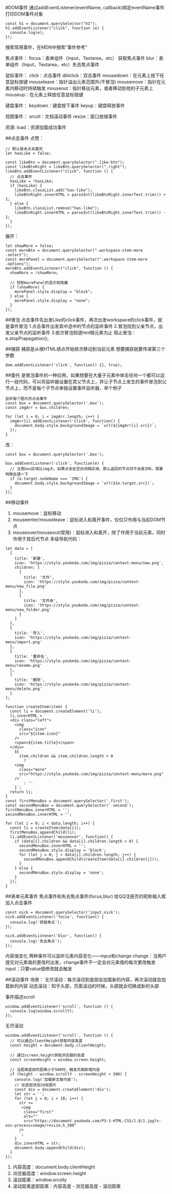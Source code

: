 #DOM事件
通过addEventListener(eventName, callback)绑定eventName事件
打印DOM事件对象
```
const h1 = document.querySelector("h1");
h1.addEventListener("click", function (e) {
  console.log(e);
});
```
搜索常用事件，在MDN中搜索”事件参考“

焦点事件：
focus：表单组件（Input，Textarea，etc）  获取焦点事件
blur：表单组件（Input，Textarea，etc）失去焦点事件

鼠标事件：
click：点击事件
dblclick：双击事件
mousedown：在元素上按下任意鼠标按键
mouseleave：指针溢出元素范围外(不冒泡)
mousemove：指针在元素内移动时持续触发
mouseout：指针移出元素，或者移动到他的子元素上
mouseup：在元素上释放任意鼠标按键

键盘事件：
keydown：键盘按下事件
keyup：键盘释放事件

视图事件：
srcoll：文档滚动事件
resize：窗口放缩事件

资源:
load：资源加载成功事件

##点击事件
点赞：
```
// 默认是未点击喜欢
let hasLike = false;

const likeBtn = document.querySelector(".like-btn");
const likeBtnRight = likeBtn.querySelector(".right");
likeBtn.addEventListener("click", function () {
  // 点击事件
  hasLike = !hasLike;
  if (hasLike) {
    likeBtn.classList.add("has-like");
    likeBtnRight.innerHTML = parseInt(likeBtnRight.innerText.trim()) + 1;
  } else {
    likeBtn.classList.remove("has-like");
    likeBtnRight.innerHTML = parseInt(likeBtnRight.innerText.trim()) - 1;
  }
});
```
展开：
```
let showMore = false;
const moreBtn = document.querySelector(".workspace-item-more .select");
const morePanel = document.querySelector(".workspace-item-more .options");
moreBtn.addEventListener("click", function () {
  showMore = !showMore;

  // 控制morePanel的显示和隐藏
  if (showMore) {
    morePanel.style.display = "block";
  } else {
    morePanel.style.display = "none";
  }
});
```

##冒泡
点击事件先出发Like的click事件，再次出发workspace的click事件，就是事件冒泡
1.点击事件出发其中选中的节点的监听事件
2.冒泡找到父亲节点，出发父亲节点的监听事件
3.依次冒泡知道htnl根元素为止
阻止冒泡：e.stopPrapagation();

##捕获
捕获是从根HTML绩点开始依次移动到当前元素
想要捕获就要传递第三个参数
```
dom.addEventListener('click', function() {}, true);
```

##委托
是冒泡事件的一种应用，如果想要在大量子元素中单击任何一个都可以运行一段代码，可以将监听器设置在其父节点上，并让子节点上发生的事件冒泡到父节点上，而不是每个子节点单独设置事件监听器，举个例子
```
监听每个图片的点击事件
const box = document.querySelector('.box');
const imgArr = box.children;

for (let i = 0; i < imgArr.length; i++) {
  imgArr[i].addEventListener('click', function() {
    document.body.style.backgroundImage = `url(${imgArr[i].src})`;
  });
}
```
改：
```
const box = document.querySelector('.box');

box.addEventListener('click', function(e) {
  // 注意box区域比img大，如果点击在空白间隔区域，那么返回的节点将不会是IMG，需要特殊处理一下
  if (e.target.nodeName === 'IMG') {
    document.body.style.backgroundImage = `url(${e.target.src})`;
  }
});
```


##移动事件
1. mousemove：鼠标移动
2. mouseenter/mouseleave：鼠标进入和离开事件，仅仅只作用与当前DOM节点
3. mouseover/mouseout(常用)：鼠标进入和离开，除了作用于当前元素，同时作用于其后代节点
多级导航代码：
```
let data = [
  {
    title: '新建',
    icon: 'https://style.youkeda.com/img/pizza/context-menu/new.png',
    children: [
      {
        title: '文件',
        icon: 'https://style.youkeda.com/img/pizza/context-menu/new_file.png'
      },
      {
        title: '文件夹',
        icon: 'https://style.youkeda.com/img/pizza/context-menu/new_folder.png'
      }
    ]
  },
  {
    title: '导入',
    icon: 'https://style.youkeda.com/img/pizza/context-menu/import.png'
  },
  {
    title: '重命名',
    icon: 'https://style.youkeda.com/img/pizza/context-menu/rename.png'
  },
  {
    title: '删除',
    icon: 'https://style.youkeda.com/img/pizza/context-menu/delete.png'
  }
];

function createItem(item) {
  const li = document.createElement('li');
  li.innerHTML = `
  <div class="left">
    <img
      class="icon"
      src="${item.icon}"
    />
    <span>${item.title}</span>
  </div>
    ${
      item.children && item.children.length > 0
        ? `
    <img
      class="more"
      src="https://style.youkeda.com/img/pizza/context-menu/more.png"
    />`
        : ''
    }`;
  return li;
}
const firstMenuBox = document.querySelector('.first');
const secondMenuBox = document.querySelector('.second');
firstMenuBox.innerHTML = '';
secondMenuBox.innerHTML = '';

for (let i = 0; i < data.length; i++) {
  const li = createItem(data[i]);
  firstMenuBox.appendChild(li);
  li.addEventListener('mouseover', function() {
    if (data[i].children && data[i].children.length > 0) {
      secondMenuBox.innerHTML = '';
      secondMenuBox.style.display = 'block';
      for (let j = 0; j < data[i].children.length; j++) {
        secondMenuBox.appendChild(createItem(data[i].children[j]));
      }
    } else {
      secondMenuBox.style.display = 'none';
    }
  });
}

```


##表单元素事件
焦点事件和失去焦点事件(focus,blur)
给QQ注册页的昵称输入框加入点击事件
```
const nick = document.querySelector('input.nick');
nick.addEventListener('focus', function() {
  console.log('获取焦点');
});

nick.addEventListener('blur', function() {
  console.log('失去焦点');
});
```
内容值变化
两种事件可以监听元素内容变化——input和change
change：当用户提交对元素值的更改时出发，change事件不一定会对元素值的每次更改触发
input：只要value值修改就会触发


##滚动事件
场景：
无尽滚动：每次滚动到底部会加载新的内容，再次滚动就会加载新的内容
动态滚动：知乎头部，页面滚动的时候，头部就会切换成新的头部

事件描述scroll
```
window.addEventListener('scroll', function () {
  console.log(window.scrollY);
});
```

无尽滚动
```
window.addEventListener('scroll', function () {
  // 可以通过clientHeight获取内容高度
  const height = document.body.clientHeight;

  // 通过screen.height获取浏览器的高度
  const screenHeight = window.screen.height;

  // 当距离底部的距离小于500时，触发页面新增内容
  if (height - window.scrollY - screenHeight < 500) {
    console.log('加载新文章内容');
    // 在底部添加10张图片
    const div = document.createElement('div');
    let str = '';
    for (let i = 0; i < 10; i++) {
      str += `
       <img
        class="first"
        alt=""
        src="https://document.youkeda.com/P3-1-HTML-CSS/1.8/1.jpg?x-oss-process=image/resize,h_300"
      />
      `;
    }
    div.innerHTML = str;
    document.body.appendChild(div);
  }
});
```
1. 内容高度：document.body.clientHeight
2. 浏览器高度：window.screen.height
3. 滚动距离：window.srcolly
4. 滚动距离底部距离：内容高度 - 浏览器高度 - 滚动距离

















































